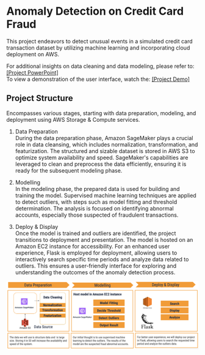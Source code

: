 # Anomaly Detection on Credit Card Fraud

This project endeavors to detect unusual events in a simulated credit card transaction dataset by utilizing machine learning and incorporating cloud deployment on AWS.<br>

For additional insights on data cleaning and data modeling, please refer to: [[Project PowerPoint]](https://drive.google.com/file/d/1aRfzkz3Ce1CibNvE_z8YgL__RyDmn4oH/view?usp=sharing)<br>
To view a demonstration of the user interface, watch the: [[Project Demo]](https://www.youtube.com/watch?v=UPLxJ4jbBDo&ab_channel=YiboGe)

## Project Structure
Encompasses various stages, starting with data preparation, modeling, and deployment using AWS Storage & Compute services. 
<br>
1. Data Preparation <br>
During the data preparation phase, Amazon SageMaker plays a crucial role in data cleansing, which includes normalization, transformation, and featurization. The structured and sizable dataset is stored in AWS S3 to optimize system availability and speed. SageMaker's capabilities are leveraged to clean and preprocess the data efficiently, ensuring it is ready for the subsequent modeling phase. <br>

2. Modelling <br>
In the modeling phase, the prepared data is used for building and training the model. Supervised machine learning techniques are applied to detect outliers, with steps such as model fitting and threshold determination. The analysis is focused on identifying abnormal accounts, especially those suspected of fraudulent transactions.<br>

3. Deploy & Display<br>
Once the model is trained and outliers are identified, the project transitions to deployment and presentation. The model is hosted on an Amazon EC2 instance for accessibility. For an enhanced user experience, Flask is employed for deployment, allowing users to interactively search specific time periods and analyze data related to outliers. This ensures a user-friendly interface for exploring and understanding the outcomes of the anomaly detection process.

![alt text](https://github.com/imkir0513/anomaly_detection/blob/master/images/project_structure.png)

